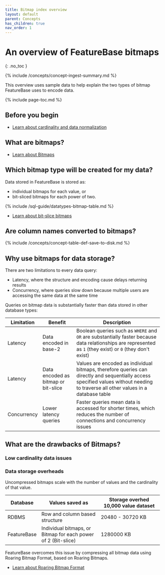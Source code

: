```yaml
---
title: Bitmap index overview
layout: default
parent: Concepts
has_children: true
nav_order: 1
---
```

# An overview of FeatureBase bitmaps
{: .no_toc }

{% include /concepts/concept-ingest-summary.md %}

This overview uses sample data to help explain the two types of bitmap FeatureBase uses to encode data.

{% include page-toc.md %}

## Before you begin

* [Learn about cardinality and data normalization](/docs/concepts/concepts-home)

## What are bitmaps?


* [Learn about Bitmaps](/docs/concepts/concept-bitmaps-standard)

## Which bitmap type will be created for my data?

Data stored in FeatureBase is stored as:
* individual bitmaps for each value, or
* bit-sliced bitmaps for each power of two.

{% include /sql-guide/datatypes-bitmap-table.md %}

* [Learn about bit-slice bitmaps](/docs/concepts/concept-bitmaps-bit-slice)

## Are column names converted to bitmaps?

{% include /concepts/concept-table-def-save-to-disk.md %}

## Why use bitmaps for data storage?

There are two limitations to every data query:
* Latency, where the structure and encoding cause delays returning results
* Concurrency, where queries slow down because multiple users are accessing the same data at the same time

Queries on bitmap data is substantially faster than data stored in other database types:

| Limitation | Benefit | Description |
|---|---|---|
| Latency | Data encoded in base-2 | Boolean queries such as `WHERE` and `OR` are substantially faster because data relationships are represented as `1` (they exist) or `0` (they don't exist) |
| Latency | Data encoded as bitmap or bit-slice | Values are encoded as individual bitmaps, therefore queries can directly and sequentially access specified values without needing to traverse all other values in a database table |
| Concurrency | Lower latency queries | Faster queries mean data is accessed for shorter times, which reduces the number of connections and concurrency issues |

## What are the drawbacks of Bitmaps?



### Low cardinality data issues




### Data storage overheads

Uncompressed bitmaps scale with the number of values and the cardinality of that value.

| Database | Values saved as | Storage overhed 10,000 value dataset |
|---|---|---|
| RDBMS | Row and column based structure | 20480 - 30720 KB |
| FeatureBase | Individual bitmaps, or<br/>Bitmap for each power of 2 (Bit-slice) | 1280000 KB |

FeatureBase overcomes this issue by compressing all bitmap data using Roaring Bitmap Format, based on Roaring Bitmaps.

* [Learn about Roaring Bitmap Format](/docs/concepts/concept-roaring-bitmap-format)
